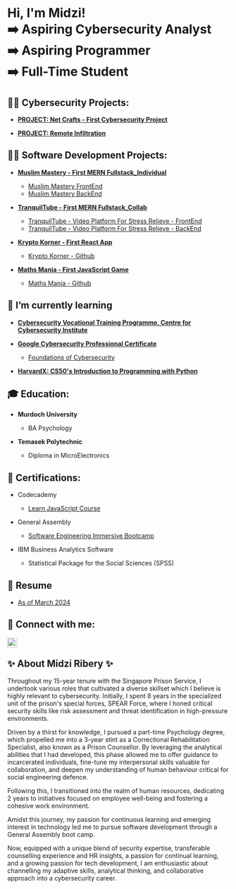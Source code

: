 <h1>Hi, I'm Midzi! <br/> ➡️ Aspiring Cybersecurity Analyst <br/>➡️ Aspiring Programmer <br/>➡️ Full-Time Student</h1>

<h2>👮🏽 Cybersecurity Projects:</h2>

- <b>[PROJECT: Net Crafts - First Cybersecurity Project](https://github.com/MidziRibery/MidziRibery/files/15388172/Project_Net.Crafts.pdf)</b>

- <b>[PROJECT: Remote Infiltration](https://github.com/MidziRibery/MidziRibery/assets/109605580/9051a56d-2633-4b69-893b-ad3e0ce839e0)</b>


<h2>👨‍💻 Software Development Projects:</h2>

- <b>[Muslim Mastery - First MERN Fullstack_Individual](https://muslimmasteryfe.vercel.app/)</b>
  - [Muslim Mastery FrontEnd](https://github.com/MidziRibery/ga-project4-FE)
  - [Muslim Mastery BackEnd](https://github.com/MidziRibery/ga-project4-BE)

- <b>[TranquilTube - First MERN Fullstack_Collab](https://tranquiltube.vercel.app/)</b>
  - [TranquilTube - Video Platform For Stress Relieve - FrontEnd](https://github.com/MidziRibery/ga-project3-frontend)
  - [TranquilTube - Video Platform For Stress Relieve - BackEnd](https://github.com/charmainelhm/ga-project3-backend)

- <b>[Krypto Korner - First React App](https://krypto-korner.vercel.app/)</b>
  - [Krypto Korner - Github](https://github.com/MidziRibery/kryptokorner)

- <b>[Maths Mania - First JavaScript Game](https://midziribery.github.io/mygame/)</b>
  - [Maths Mania - Github](https://github.com/MidziRibery/mygame)


<h2>🌱 I’m currently learning</h2>

- <b>[Cybersecurity Vocational Training Programme, Centre for Cybersecurity Institute](https://www.centreforcybersecurity.com/en-sg/individual-cybersecurity-courses)</b>
- <b>[Google Cybersecurity Professional Certificate](https://www.coursera.org/professional-certificates/google-cybersecurity?utm_source=gg&utm_medium=sem&utm_campaign=B2C_APAC_Google-Cybersecurity_Google_FTCOF_Professional-Certificates_Arte&utm_content=B2C&campaignid=21039609324&adgroupid=159929353355&device=c&keyword=google%20cybersecurity%20professional%20certificate&matchtype=p&network=g&devicemodel=&adpostion=&creativeid=691616196417&hide_mobile_promo&gad_source=1&gclid=Cj0KCQjwncWvBhD_ARIsAEb2HW8rjPX_wkkil6TJq9-JO4HT-V8IwXu3tvpNvXnfiJI_C-xybBm7TKYaAplJEALw_wcB)</b>
  - [Foundations of Cybersecurity](https://www.coursera.org/account/accomplishments/verify/2MRYLECV56JW)

- <b>[HarvardX: CS50's Introduction to Programming with Python](https://www.edx.org/learn/python/harvard-university-cs50-s-introduction-to-programming-with-python)</b>

<h2>🎓 Education:</h2>

- <b>Murdoch University</b>
  - BA Psychology

- <b>Temasek Polytechnic</b>
  - Diploma in MicroElectronics    

<h2> 📜 Certifications:</h2>
  
  - Codecademy
      - [Learn JavaScript Course](https://www.codecademy.com/profiles/MidziRibery/certificates/705dcb15de0da4dd9d9fc4f3274b430e)
      
  - General Assembly
      - [Software Engineering Immersive Bootcamp](https://github.com/MidziRibery/MidziRibery/files/14596947/Certificate-of-Completion-muhd.termidzi%40gmail.com-1677481159-GA-SEIF.11.pdf)

  - IBM Business Analytics Software
      - Statistical Package for the Social Sciences (SPSS)
    
<h2>📑 Resume </h2>

- [As of March 2024](https://github.com/MidziRibery/MidziRibery/files/14596964/Muhammad.Termidzi.Bin.Azmi_Resume.pdf) 


<h2> 🤳 Connect with me:</h2>

[<img align="left" alt="MidziRibery | LinkedIn" width="22px" src="https://github.com/MidziRibery/cybersecurity-portfolio/assets/109605580/7a6ac399-f835-49fb-87bc-4f6419591a8a)" />][linkedin]

[linkedin]: https://www.linkedin.com/in/muhammad-termidzi-bin-azmi/

</br><h2> ✨ About Midzi Ribery ✨</h2>

Throughout my 15-year tenure with the Singapore Prison Service, I undertook various roles that cultivated a diverse skillset which I believe is highly relevant to cybersecurity. Initially, I spent 8 years in the specialized unit of the prison's special forces, SPEAR Force, where I honed critical security skills like risk assessment and threat identification in high-pressure environments.

Driven by a thirst for knowledge, I pursued a part-time Psychology degree, which propelled me into a 3-year stint as a Correctional Rehabilitation Specialist, also known as a Prison Counsellor. By leveraging the analytical abilities that I had developed, this phase allowed me to offer guidance to incarcerated individuals, fine-tune my interpersonal skills valuable for collaboration, and deepen my understanding of human behaviour critical for social engineering defence.

Following this, I transitioned into the realm of human resources, dedicating 2 years to initiatives focused on employee well-being and fostering a cohesive work environment.

Amidst this journey, my passion for continuous learning and emerging interest in technology led me to pursue software development through a General Assembly boot camp.

Now, equipped with a unique blend of security expertise, transferable counselling experience and HR insights, a passion for continual learning, and a growing passion for tech development, I am enthusiastic about channelling my adaptive skills, analytical thinking, and collaborative approach into a cybersecurity career.
<!--
**MidziRibery/MidziRibery** is a ✨ _special_ ✨ repository because its `README.md` (this file) appears on your GitHub profile.

Here are some ideas to get you started:

- 🔭 I’m currently working on ...
- 🌱 I’m currently learning ...
- 👯 I’m looking to collaborate on ...
- 🤔 I’m looking for help with ...
- 💬 Ask me about ...
- 📫 How to reach me: ...
- 😄 Pronouns: ...
- ⚡ Fun fact: ...
<h1>Hi, I'm Josh! <br/><a href="https://github.com/joshmadakor1">Programmer</a>, <a href="https://www.linkedin.com/in/joshmadakor/">Cybersecurity Professional</a>, <a href="https://www.youtube.com/c/joshmadakor">YouTuber</a></h1>

<h2>👨‍💻 Software Development Projects:</h2>

- <b>Data Structures and Algorithms Practice (AlgoExpert)</b>
  - [Praciting DS & Algos in Python](https://github.com/joshmadakor1/Algorithms-Practice)
- <b>Full Stack Web App (React, NodeJS, Azure, and Machine Learning Components)</b>
  - [Image Analysis Middleware](https://github.com/joshmadakor1/4chan-Image-Analysis-Middleware-C964) <b><i>(Potentially NSFW)</b></i>
- <b>PowerShell</b>
  - [Windows EventLog: Failed RDP Logins Source IP to full GeoData Conversion](https://github.com/joshmadakor1/Sentinel-Lab)
  - [JWipe (Disk Wiping Utility)](https://github.com/joshmadakor1/Jwipe.PowerShell)
  - [Active Directory Bulk User Creation](https://github.com/joshmadakor1/AD_PS)
  - [FIM (File Integrity Monitor)](https://github.com/joshmadakor1/PowerShell-Integrity-FIM)
- <b>C# (.NET Desktop Applications)</b>
  - [Ransomware Proof of Concept (Encrypter)](https://github.com/joshmadakor1/EncrypterPOC)
  - [Ransomware Proof of Concept (Decrypter)](https://github.com/joshmadakor1/DecrypterPOC)
  - [Keylogger with Email Capability](https://github.com/joshmadakor1/Key-Logger-With-Email)
- <b>Python</b>
  - [Package Delivery Application (Datastructures and Algorithms Demo)](https://github.com/joshmadakor1/Package-Delivery-Pathfinding-Algorithm)

<h2>📺 Popular YouTube Videos</h2>

- [How to get into Cybersecurity Starting From Zero](https://www.youtube.com/watch?v=a83ASGn_V_s)
- [A Day in the Life of a Cybersecurity Anayst](https://www.youtube.com/watch?v=uHy3oM7NnoU)
- [How to Create a KeyLogger (C#)](https://www.youtube.com/watch?v=N-L9hklSlNk)
- [Ransomware Demonstration (C#)](https://www.youtube.com/watch?v=OfvdQeh79s0)
- [Is WGU Legit?](https://www.youtube.com/watch?v=E2MwRWxDBkA)

<h2> 🤳 Connect with me:</h2>

[<img align="left" alt="JoshMadakor | YouTube" width="22px" src="https://cdn.jsdelivr.net/npm/simple-icons@v3/icons/youtube.svg" />][youtube]
[<img align="left" alt="JoshMadakor | Twitter" width="22px" src="https://cdn.jsdelivr.net/npm/simple-icons@v3/icons/twitter.svg" />][twitter]
[<img align="left" alt="JoshMadakor | LinkedIn" width="22px" src="https://cdn.jsdelivr.net/npm/simple-icons@v3/icons/linkedin.svg" />][linkedin]
[<img align="left" alt="JoshMadakor | Instagram" width="22px" src="https://cdn.jsdelivr.net/npm/simple-icons@v3/icons/instagram.svg" />][instagram]

[twitter]: https://twitter.com/joshmadakor
[youtube]: https://www.youtube.com/c/joshmadakor
[instagram]: https://www.instagram.com/joshmadakor/
[linkedin]: https://linkedin.com/in/joshmadakor

-->


